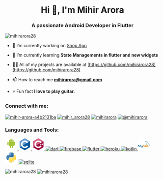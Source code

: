<h1 align="center">Hi 👋, I'm Mihir Arora</h1>
<h3 align="center">A passionate Android Developer in Flutter</h3>

<p align="left"> <img src="https://komarev.com/ghpvc/?username=mihirarora28&label=Profile%20views&color=0e75b6&style=flat" alt="mihirarora28" /> </p>

- 🔭 I’m currently working on [Shop App](https://github.com/mihirarora28/ShopApp)

- 🌱 I’m currently learning **State Managements in flutter and new widgets**

- 👨‍💻 All of my projects are available at [https://github.com/mihirarora28](https://github.com/mihirarora28)

- 📫 How to reach me **mihirarora@gmail.com**

- ⚡ Fun fact **I love to play guitar.**

<h3 align="left">Connect with me:</h3>
<p align="left">
<a href="https://linkedin.com/in/mihir-arora-a4b2131ba" target="blank"><img align="center" src="https://raw.githubusercontent.com/rahuldkjain/github-profile-readme-generator/master/src/images/icons/Social/linked-in-alt.svg" alt="mihir-arora-a4b2131ba" height="30" width="40" /></a>
<a href="https://instagram.com/mihir_arora28" target="blank"><img align="center" src="https://raw.githubusercontent.com/rahuldkjain/github-profile-readme-generator/master/src/images/icons/Social/instagram.svg" alt="mihir_arora28" height="30" width="40" /></a>
<a href="https://www.codechef.com/users/mihirarora" target="blank"><img align="center" src="https://cdn.jsdelivr.net/npm/simple-icons@3.1.0/icons/codechef.svg" alt="mihirarora" height="30" width="40" /></a>
<a href="https://www.hackerearth.com/@mihirarora" target="blank"><img align="center" src="https://raw.githubusercontent.com/rahuldkjain/github-profile-readme-generator/master/src/images/icons/Social/hackerearth.svg" alt="@mihirarora" height="30" width="40" /></a>
</p>

<h3 align="left">Languages and Tools:</h3>
<p align="left"> <a href="https://developer.android.com" target="_blank" rel="noreferrer"> <img src="https://raw.githubusercontent.com/devicons/devicon/master/icons/android/android-original-wordmark.svg" alt="android" width="40" height="40"/> </a> <a href="https://www.cprogramming.com/" target="_blank" rel="noreferrer"> <img src="https://raw.githubusercontent.com/devicons/devicon/master/icons/c/c-original.svg" alt="c" width="40" height="40"/> </a> <a href="https://www.w3schools.com/cpp/" target="_blank" rel="noreferrer"> <img src="https://raw.githubusercontent.com/devicons/devicon/master/icons/cplusplus/cplusplus-original.svg" alt="cplusplus" width="40" height="40"/> </a> <a href="https://dart.dev" target="_blank" rel="noreferrer"> <img src="https://www.vectorlogo.zone/logos/dartlang/dartlang-icon.svg" alt="dart" width="40" height="40"/> </a> <a href="https://firebase.google.com/" target="_blank" rel="noreferrer"> <img src="https://www.vectorlogo.zone/logos/firebase/firebase-icon.svg" alt="firebase" width="40" height="40"/> </a> <a href="https://flutter.dev" target="_blank" rel="noreferrer"> <img src="https://www.vectorlogo.zone/logos/flutterio/flutterio-icon.svg" alt="flutter" width="40" height="40"/> </a> <a href="https://heroku.com" target="_blank" rel="noreferrer"> <img src="https://www.vectorlogo.zone/logos/heroku/heroku-icon.svg" alt="heroku" width="40" height="40"/> </a> <a href="https://kotlinlang.org" target="_blank" rel="noreferrer"> <img src="https://www.vectorlogo.zone/logos/kotlinlang/kotlinlang-icon.svg" alt="kotlin" width="40" height="40"/> </a> <a href="https://www.mysql.com/" target="_blank" rel="noreferrer"> <img src="https://raw.githubusercontent.com/devicons/devicon/master/icons/mysql/mysql-original-wordmark.svg" alt="mysql" width="40" height="40"/> </a> <a href="https://www.python.org" target="_blank" rel="noreferrer"> <img src="https://raw.githubusercontent.com/devicons/devicon/master/icons/python/python-original.svg" alt="python" width="40" height="40"/> </a> <a href="https://www.sqlite.org/" target="_blank" rel="noreferrer"> <img src="https://www.vectorlogo.zone/logos/sqlite/sqlite-icon.svg" alt="sqlite" width="40" height="40"/> </a> </p>

<p><img align="left" src="https://github-readme-stats.vercel.app/api/top-langs?username=mihirarora28&show_icons=true&locale=en&layout=compact" alt="mihirarora28" /></p>

<p>&nbsp;<img align="center" src="https://github-readme-stats.vercel.app/api?username=mihirarora28&show_icons=true&locale=en" alt="mihirarora28" /></p>
